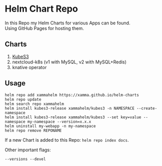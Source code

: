 # Helm Chart Repo
In this Repo my Helm Charts for various Apps can be found.  
Using GitHub Pages for hosting them.  

## Charts
1. [KubeS3](https://github.com/xamma/KubeS3)
2. nextcloud-k8s (v1 with MySQL, v2 with MySQL+Redis)
3. knative operator

## Usage
```
helm repo add xammahelm https://xamma.github.io/helm-charts
helm repo update
helm search repo xammahelm
helm install kubes3-release xammahelm/kubes3 -n NAMESPACE --create-namespace
helm install kubes3-release xammahelm/kubes3 --set key=value --namespace my-namespace --version=x.x.x
helm uninstall my-webapp -n my-namespace
helm repo remove REPONAME
```

If a new Chart is added to this Repo: ```helm repo index docs```.  

Other important flags:
```
--versions --devel
```
